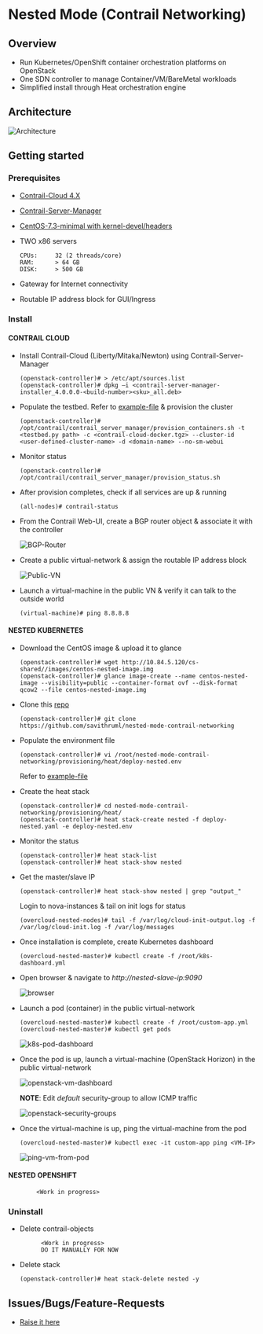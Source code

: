 # Nested Mode (Contrail Networking)

## Overview

* Run Kubernetes/OpenShift container orchestration platforms on OpenStack
* One SDN controller to manage Container/VM/BareMetal workloads
* Simplified install through Heat orchestration engine

## Architecture

![Architecture](screenshots/nested-k8s-contrail.png)

## Getting started

### Prerequisites

* [Contrail-Cloud 4.X](https://www.juniper.net/support/downloads/?p=contrail#sw)

* [Contrail-Server-Manager](https://www.juniper.net/support/downloads/?p=contrail#sw)

* [CentOS-7.3-minimal with kernel-devel/headers](http://10.84.5.120/cs-shared//images/centos-nested-image.img)

* TWO x86 servers

      CPUs:     32 (2 threads/core)
      RAM:      > 64 GB
      DISK:     > 500 GB

* Gateway for Internet connectivity

* Routable IP address block for GUI/Ingress

### Install

#### CONTRAIL CLOUD

* Install Contrail-Cloud (Liberty/Mitaka/Newton) using Contrail-Server-Manager

      (openstack-controller)# > /etc/apt/sources.list
      (openstack-controller)# dpkg –i <contrail-server-manager-installer_4.0.0.0-<build-number><sku>_all.deb>
      
* Populate the testbed. Refer to [example-file](https://github.com/savithruml/nested-mode-contrail-networking/tree/master/examples/testbed.py) & provision the cluster

      (openstack-controller)# /opt/contrail/contrail_server_manager/provision_containers.sh -t <testbed.py path> -c <contrail-cloud-docker.tgz> --cluster-id <user-defined-cluster-name> -d <domain-name> --no-sm-webui
      
* Monitor status

      (openstack-controller)# /opt/contrail/contrail_server_manager/provision_status.sh
      
* After provision completes, check if all services are up & running

      (all-nodes)# contrail-status
      
* From the Contrail Web-UI, create a BGP router object & associate it with the controller

    ![BGP-Router](screenshots/bgp-router.png)
      
* Create a public virtual-network & assign the routable IP address block

    ![Public-VN](screenshots/public-vn.png)
      
* Launch a virtual-machine in the public VN & verify it can talk to the outside world

      (virtual-machine)# ping 8.8.8.8

#### NESTED KUBERNETES      

* Download the CentOS image & upload it to glance

      (openstack-controller)# wget http://10.84.5.120/cs-shared//images/centos-nested-image.img
      (openstack-controller)# glance image-create --name centos-nested-image --visibility=public --container-format ovf --disk-format qcow2 --file centos-nested-image.img
      
* Clone this [repo](https://github.com/savithruml/nested-mode-contrail-networking)

      (openstack-controller)# git clone https://github.com/savithruml/nested-mode-contrail-networking

* Populate the environment file

      (openstack-controller)# vi /root/nested-mode-contrail-networking/provisioning/heat/deploy-nested.env
      
  Refer to [example-file](https://github.com/savithruml/nested-mode-contrail-networking/blob/master/examples/example-nested-k8s.env)
  
* Create the heat stack

      (openstack-controller)# cd nested-mode-contrail-networking/provisioning/heat/
      (openstack-controller)# heat stack-create nested -f deploy-nested.yaml -e deploy-nested.env
      
* Monitor the status

      (openstack-controller)# heat stack-list
      (openstack-controller)# heat stack-show nested

* Get the master/slave IP

      (openstack-controller)# heat stack-show nested | grep "output_"
  
  Login to nova-instances & tail on init logs for status
  
      (overcloud-nested-nodes)# tail -f /var/log/cloud-init-output.log -f /var/log/cloud-init.log -f /var/log/messages

* Once installation is complete, create Kubernetes dashboard

      (overcloud-nested-master)# kubectl create -f /root/k8s-dashboard.yml
      
* Open browser & navigate to _http://nested-slave-ip:9090_

     ![browser](screenshots/k8s-dashboard.png)
      
* Launch a pod (container) in the public virtual-network

      (overcloud-nested-master)# kubectl create -f /root/custom-app.yml
      (overcloud-nested-master)# kubectl get pods

     ![k8s-pod-dashboard](screenshots/k8s-pod-dashboard.png)
      
* Once the pod is up, launch a virtual-machine (OpenStack Horizon) in the public virtual-network

     ![openstack-vm-dashboard](screenshots/openstack-vm-dashboard.png)

  **NOTE**: Edit _default_ security-group to allow ICMP traffic 

     ![openstack-security-groups](screenshots/edit-security-groups.png)

* Once the virtual-machine is up, ping the virtual-machine from the pod

      (overcloud-nested-master)# kubectl exec -it custom-app ping <VM-IP>      

     ![ping-vm-from-pod](screenshots/ping-vm-from-pod.png)

#### NESTED OPENSHIFT

            <Work in progress>

### Uninstall

* Delete contrail-objects
            
            <Work in progress> 
            DO IT MANUALLY FOR NOW
    
* Delete stack
    
      (openstack-controller)# heat stack-delete nested -y


## Issues/Bugs/Feature-Requests

* [Raise it here](https://github.com/savithruml/nested-mode-contrail-networking/issues)
